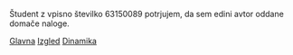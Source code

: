 Študent z vpisno številko 63150089 potrjujem, da sem edini avtor oddane domače naloge.

[Glavna](https://rawgit.com/Excelciar/stroboskop/master/stroboskop.html)
[Izgled](https://rawgit.com/Excelciar/stroboskop/izgled/stroboskop.html)
[Dinamika](https://rawgit.com/Excelciar/stroboskop/dinamika/stroboskop.html)